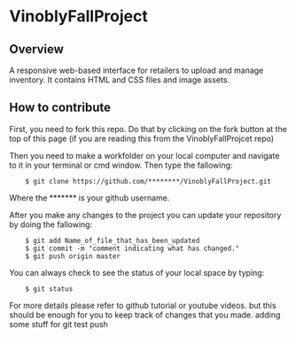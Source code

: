 # VinoblyFallProject

## Overview

A responsive web-based interface for retailers to upload and manage inventory. It contains HTML and CSS files and image assets.

## How to contribute

First, you need to fork this repo.  Do that by clicking on the fork button at the top of this page (if you are reading this from the VinoblyFallProjcet repo)

Then you need to make a workfolder on your local computer and navigate to it in your terminal or cmd window.  Then type the fallowing:

		$ git clone https://github.com/********/VinoblyFallProject.git

Where the ******* is your github username.

After you make any changes to the project you can update your repository by doing the fallowing:

		$ git add Name_of_file_that_has_been_updated
		$ git commit -m "comment indicating what has changed."
		$ git push origin master

You can always check to see the status of your local space by typing:

		$ git status

For more details please refer to github tutorial or youtube videos. but this should be enough for you to keep track of changes that you made.
adding some stuff for git test push
